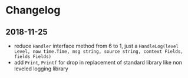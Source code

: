 # Changelog

## 2018-11-25

- reduce `Handler` interface method from 6 to 1, just a `HandleLog(level Level, now time.Time, msg string, source string, context Fields, fields Fields)`
- add `Print`, `Printf` for drop in replacement of standard library like non leveled logging library